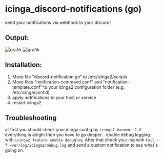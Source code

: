 # icinga_discord-notifications (go) 
send your notifications via webhook to your discord! 

## Output: 
![grafik](https://user-images.githubusercontent.com/83031404/116736430-2bfa4800-a9f0-11eb-80e0-257aaa8b5b74.png)
![grafik](https://user-images.githubusercontent.com/83031404/116736514-459b8f80-a9f0-11eb-93fd-c0ba4e8c091c.png)

## Installation:
1. Move file "discord-notification.go" to /etc/icinga2/scripts
2. Move files "notification-command.conf" and "notification-template.conf" to your icinga2 configuration folder (e.g. /etc/icinga/conf.d)
3. apply notifications to your host or service
4. restart icinga2

## Troubleshooting
at first you should check your icinga config by ```icinga2 daemon -C```. if everything is alright then you have to go deeper... enable debug logging with ```icinga2 feature enable debuglog```. After that check your log with ```tail -f /var/log/icinga2/debug.log``` and send a custom notification to see what´s going on. 
